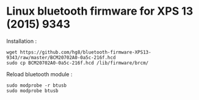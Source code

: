 # Linux bluetooth firmware for XPS 13 (2015) 9343

Installation :         
```
wget https://github.com/hg8/bluetooth-firmware-XPS13-9343/raw/master/BCM20702A0-0a5c-216f.hcd 
sudo cp BCM20702A0-0a5c-216f.hcd /lib/firmware/brcm/
```    

Reload bluetooth module :    
```
sudo modprobe -r btusb   
sudo modprobe btusb
```    
